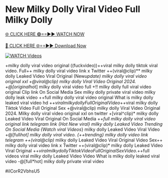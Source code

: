 # New Milky Dolly Viral Video Full Milky Dolly


[🌐 CLICK HERE 🟢==►► WATCH NOW](https://cutt.ly/ZrqxdKBg)

[🔴 CLICK HERE 🌐==►► Download Now](https://cutt.ly/ZrqxdKBg)

[![WATCH Videos](https://i.imgur.com/dJHk4Zq.gif)](https://cutt.ly/ZrqxdKBg)





























+milky dolly viral video original
((fuckvideo))++viral milky dolly tiktok viral video.
Full++ milky dolly viral video link x Twitter
++(viral@clip)** milky dolly Leaked Video Viral Original
(New*update) milky dolly viral video original xxl
+@viral@clip) milky dolly Viral Video Original 2024. +@[original*hot] milky dolly viral video full +!! milky dolly full viral video original Clip link On Social Media Sex milky dolly private viral video milky dolly leak video ++full milky dolly viral video original What is milky dolly leaked viral video hd +$+viral milky dolly Full Original Video
+$+viral milky dolly Tiktok Video Full Original Sex
+@viral@clip) milky dolly Viral Video Original 2024. Milky dolly viral video original xxl on twitter +[viral^clip)* milky dolly Leaked Video Viral Original On Social Media ++*full milky dolly viral video original link telegram link {Hot New viral} milky dolly Leaked Video Trending On Social Media {Watch viral Videos*} milky dolly Leaked Video Viral Video
+@[full*hot] milky dolly viral video.
{++trending} milky dolly video link telegram
++(viral@clip)* milky dolly Leaked Video Viral Original Video Sex++ milky dolly viral video link x Twitter
++(viral@clip)* milky dolly Leaked Video Viral Original
+$+viral milky dolly Tiktok Video Full Original Sex Video. +$+full videos viral milky dolly Leaked Video Video What is milky dolly leaked viral video -@[full*hot] milky dolly private viral video


#ilCorR2VbhsU5
